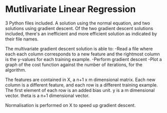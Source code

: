 # Mutlivariate Linear Regression

3 Python files included. A solution using the normal equation, and two solutions using gradient descent.
Of the two gradient descent solutions included, there's an inefficient and more efficient solution as indicated by their file names. 

The multivariate gradient descent solution is able to:
-Read a file where each each column corresponds to a new feature and the rightmost column is the y-values for each training example.
-Perform gradient descent
-Plot a graph of the cost function against the number of iterations, for the algorithm.

The features are contained in X, a n+1 x m  dimensional matrix. Each new column is a different feature, and each row is a different training example. The first element of each row is an added bias unit.
y is a m dimensional vector.
theta is a n+1 dimensional vector.

Normalisation is performed on X to speed up gradient descent.
